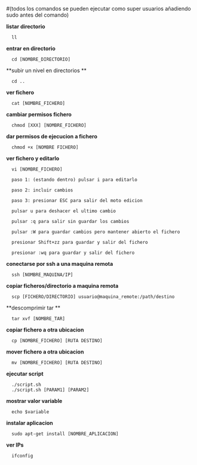 
#(todos los comandos se pueden ejecutar como super usuarios añadiendo sudo antes del comando)

  **listar directorio**
```
  ll 
```
  **entrar en directorio**
```
  cd [NOMBRE_DIRECTORIO]
```
  **subir un nivel en directorios **
```
  cd ..
```
  **ver fichero** 
```
  cat [NOMBRE_FICHERO]
```
  **cambiar permisos fichero**
```
  chmod [XXX] [NOMBRE_FICHERO]
```
  **dar permisos de ejecucion a fichero**
```
  chmod +x [NOMBRE FICHERO]
```
  **ver fichero y editarlo**
```
  vi [NOMBRE_FICHERO]

  paso 1: (estando dentro) pulsar i para editarlo

  paso 2: incluir cambios

  paso 3: presionar ESC para salir del moto edicion

  pulsar u para deshacer el ultimo cambio 
  
  pulsar :q para salir sin guardar los cambios

  pulsar :W para guardar cambios pero mantener abierto el fichero
  
  presionar Shift+zz para guardar y salir del fichero
  
  presionar :wq para guardar y salir del fichero
```
  **conectarse por ssh a una maquina remota**
```
  ssh [NOMBRE_MAQUINA/IP]
```
  **copiar ficheros/directorio a maquina remota**
```
  scp [FICHERO/DIRECTORIO] usuario@maquina_remote:/path/destino
```
  **descomprimir tar **
```
  tar xvf [NOMBRE_TAR]
```
  **copiar fichero a otra ubicacion**
```
  cp [NOMBRE_FICHERO] [RUTA DESTINO]
```
  **mover fichero a otra ubicacion**
```
  mv [NOMBRE_FICHERO] [RUTA DESTINO]
```
  **ejecutar script**
```
  ./script.sh 
  ./script.sh [PARAM1] [PARAM2]
```
  **mostrar valor variable**
```
  echo $variable
```
  **instalar aplicacion**
```
  sudo apt-get install [NOMBRE_APLICACION]
```
  **ver IPs**
```
  ifconfig
```